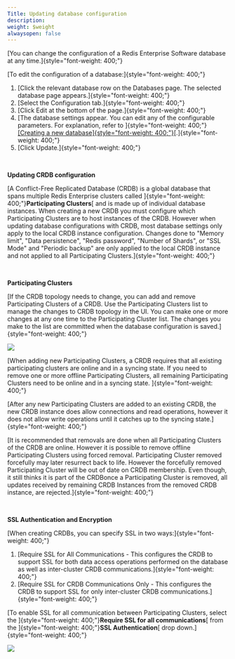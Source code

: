 ```yaml
---
Title: Updating database configuration
description: 
weight: $weight
alwaysopen: false
---
```

[You can change the configuration of a Redis Enterprise Software
database at any time.]{style="font-weight: 400;"}

[To edit the configuration of a database:]{style="font-weight: 400;"}

1.  [Click the relevant database row on the Databases page. The selected
    database page appears.]{style="font-weight: 400;"}
2.  [Select the Configuration tab.]{style="font-weight: 400;"}
3.  [Click Edit at the bottom of the page.]{style="font-weight: 400;"}
4.  [The database settings appear. You can edit any of the configurable
    parameters. For explanation, refer to
    ]{style="font-weight: 400;"}[[Creating a new
    database]{style="font-weight: 400;"}](https://redislabs.com/redis-enterprise-documentation/administering/database-operations/creating-database/)[.]{style="font-weight: 400;"}
5.  [Click Update.]{style="font-weight: 400;"}

 

**Updating CRDB configuration**

[A Conflict-Free Replicated Database (CRDB) is a global database that
spans multiple Redis Enterprise clusters called
]{style="font-weight: 400;"}**Participating Clusters**[ and is made up
of individual database instances. When creating a new CRDB you must
configure which Participating Clusters are to host instances of the
CRDB. However when updating database configurations with CRDB, most
database settings only apply to the local CRDB instance configuration.
Changes done to "Memory limit", "Data persistence", "Redis password",
"Number of Shards", or "SSL Mode" and "Periodic backup" are only applied
to the local CRDB instance and not applied to all Participating
Clusters.]{style="font-weight: 400;"}

 

**Participating Clusters**

[If the CRDB topology needs to change, you can add and remove
Participating Clusters of a CRDB. Use the Participating Clusters list to
manage the changes to CRDB topology in the UI. You can make one or more
changes at any one time to the Participating Cluster list. The changes
you make to the list are committed when the database configuration is
saved.]{style="font-weight: 400;"}

![](/images/rs/pasted-image-0-1.png?width=1534&height=233)

[When adding new Participating Clusters, a CRDB requires that all
existing participating clusters are online and in a syncing state. If
you need to remove one or more offline Participating Clusters, all
remaining Participating Clusters need to be online and in a syncing
state. ]{style="font-weight: 400;"}

[After any new Participating Clusters are added to an existing CRDB, the
new CRDB instance does allow connections and read operations, however it
does not allow write operations until it catches up to the syncing
state.]{style="font-weight: 400;"}

[It is recommended that removals are done when all Participating
Clusters of the CRDB are online. However it is possible to remove
offline Participating Clusters using forced removal. Participating
Cluster removed forcefully may later resurrect back to life. However the
forcefully removed Participating Cluster will be out of date on CRDB
membership. Even though, it still thinks it is part of the CRDBonce a
Participating Cluster is removed, all updates received by remaining CRDB
Instances from the removed CRDB instance, are
rejected.]{style="font-weight: 400;"}

 

**SSL Authentication and Encryption**

[When creating CRDBs, you can specify SSL in two
ways:]{style="font-weight: 400;"}

1.  [Require SSL for All Communications - This configures the CRDB to
    support SSL for both data access operations performed on the
    database as well as inter-cluster CRDB
    communications.]{style="font-weight: 400;"}
2.  [Require SSL for CRDB Communications Only - This configures the
    CRDB to support SSL for only inter-cluster CRDB
    communications.]{style="font-weight: 400;"}

[To enable SSL for all communication between Participating Clusters,
select the ]{style="font-weight: 400;"}**Require SSL for all
communications**[ from the ]{style="font-weight: 400;"}**SSL
Authentication**[ drop down.]{style="font-weight: 400;"}

![](/images/rs/pasted-image-SSL.png?width=1080&height=1221)

 
